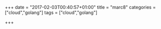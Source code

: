+++
date = "2017-02-03T00:40:57+01:00"
title = "marc8"
categories = ["cloud","golang"]
tags = ["cloud","golang"]

+++

